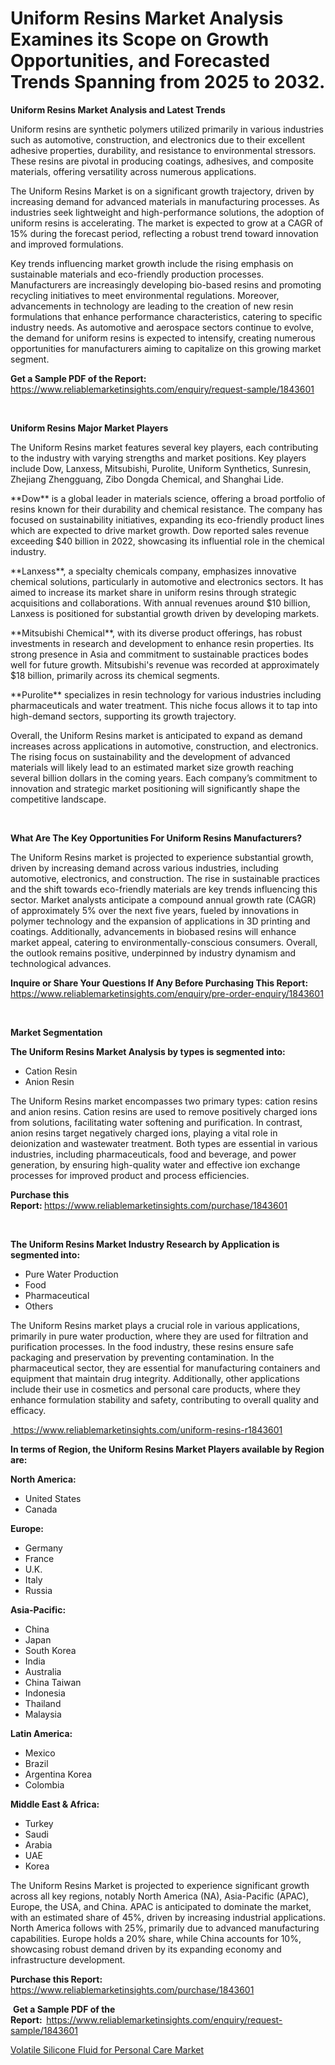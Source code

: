 <p><h1>Uniform Resins Market Analysis Examines its Scope on Growth Opportunities, and Forecasted Trends Spanning from 2025 to 2032.</h1></p><p><strong>Uniform Resins Market Analysis and Latest Trends</strong></p>
<p><p>Uniform resins are synthetic polymers utilized primarily in various industries such as automotive, construction, and electronics due to their excellent adhesive properties, durability, and resistance to environmental stressors. These resins are pivotal in producing coatings, adhesives, and composite materials, offering versatility across numerous applications.</p><p>The Uniform Resins Market is on a significant growth trajectory, driven by increasing demand for advanced materials in manufacturing processes. As industries seek lightweight and high-performance solutions, the adoption of uniform resins is accelerating. The market is expected to grow at a CAGR of 15% during the forecast period, reflecting a robust trend toward innovation and improved formulations. </p><p>Key trends influencing market growth include the rising emphasis on sustainable materials and eco-friendly production processes. Manufacturers are increasingly developing bio-based resins and promoting recycling initiatives to meet environmental regulations. Moreover, advancements in technology are leading to the creation of new resin formulations that enhance performance characteristics, catering to specific industry needs. As automotive and aerospace sectors continue to evolve, the demand for uniform resins is expected to intensify, creating numerous opportunities for manufacturers aiming to capitalize on this growing market segment.</p></p>
<p><strong>Get a Sample PDF of the Report:&nbsp;</strong> <a href="https://www.reliablemarketinsights.com/enquiry/request-sample/1843601?utm_campaign=2225&utm_medium=2&utm_source=Github&utm_content=ia&utm_term=03022025&utm_id=uniform-resins">https://www.reliablemarketinsights.com/enquiry/request-sample/1843601</a></p>
<p>&nbsp;</p>
<p><strong>Uniform Resins Major Market Players</strong></p>
<p><p>The Uniform Resins market features several key players, each contributing to the industry with varying strengths and market positions. Key players include Dow, Lanxess, Mitsubishi, Purolite, Uniform Synthetics, Sunresin, Zhejiang Zhengguang, Zibo Dongda Chemical, and Shanghai Lide.</p><p>**Dow** is a global leader in materials science, offering a broad portfolio of resins known for their durability and chemical resistance. The company has focused on sustainability initiatives, expanding its eco-friendly product lines which are expected to drive market growth. Dow reported sales revenue exceeding $40 billion in 2022, showcasing its influential role in the chemical industry.</p><p>**Lanxess**, a specialty chemicals company, emphasizes innovative chemical solutions, particularly in automotive and electronics sectors. It has aimed to increase its market share in uniform resins through strategic acquisitions and collaborations. With annual revenues around $10 billion, Lanxess is positioned for substantial growth driven by developing markets.</p><p>**Mitsubishi Chemical**, with its diverse product offerings, has robust investments in research and development to enhance resin properties. Its strong presence in Asia and commitment to sustainable practices bodes well for future growth. Mitsubishi's revenue was recorded at approximately $18 billion, primarily across its chemical segments.</p><p>**Purolite** specializes in resin technology for various industries including pharmaceuticals and water treatment. This niche focus allows it to tap into high-demand sectors, supporting its growth trajectory. </p><p>Overall, the Uniform Resins market is anticipated to expand as demand increases across applications in automotive, construction, and electronics. The rising focus on sustainability and the development of advanced materials will likely lead to an estimated market size growth reaching several billion dollars in the coming years. Each company’s commitment to innovation and strategic market positioning will significantly shape the competitive landscape.</p></p>
<p>&nbsp;</p>
<p><strong>What Are The Key Opportunities For Uniform Resins Manufacturers?</strong></p>
<p><p>The Uniform Resins market is projected to experience substantial growth, driven by increasing demand across various industries, including automotive, electronics, and construction. The rise in sustainable practices and the shift towards eco-friendly materials are key trends influencing this sector. Market analysts anticipate a compound annual growth rate (CAGR) of approximately 5% over the next five years, fueled by innovations in polymer technology and the expansion of applications in 3D printing and coatings. Additionally, advancements in biobased resins will enhance market appeal, catering to environmentally-conscious consumers. Overall, the outlook remains positive, underpinned by industry dynamism and technological advances.</p></p>
<p><strong>Inquire or Share Your Questions If Any Before Purchasing This Report:</strong> <a href="https://www.reliablemarketinsights.com/enquiry/pre-order-enquiry/1843601?utm_campaign=2225&utm_medium=2&utm_source=Github&utm_content=ia&utm_term=03022025&utm_id=uniform-resins">https://www.reliablemarketinsights.com/enquiry/pre-order-enquiry/1843601</a></p>
<p>&nbsp;</p>
<p><strong>Market Segmentation</strong></p>
<p><strong>The Uniform Resins Market Analysis by types is segmented into:</strong></p>
<p><ul><li>Cation Resin</li><li>Anion Resin</li></ul></p>
<p><p>The Uniform Resins market encompasses two primary types: cation resins and anion resins. Cation resins are used to remove positively charged ions from solutions, facilitating water softening and purification. In contrast, anion resins target negatively charged ions, playing a vital role in deionization and wastewater treatment. Both types are essential in various industries, including pharmaceuticals, food and beverage, and power generation, by ensuring high-quality water and effective ion exchange processes for improved product and process efficiencies.</p></p>
<p><strong>Purchase this Report:&nbsp;</strong><a href="https://www.reliablemarketinsights.com/purchase/1843601?utm_campaign=2225&utm_medium=2&utm_source=Github&utm_content=ia&utm_term=03022025&utm_id=uniform-resins">https://www.reliablemarketinsights.com/purchase/1843601</a></p>
<p>&nbsp;</p>
<p><strong>The Uniform Resins Market Industry Research by Application is segmented into:</strong></p>
<p><ul><li>Pure Water Production</li><li>Food</li><li>Pharmaceutical</li><li>Others</li></ul></p>
<p><p>The Uniform Resins market plays a crucial role in various applications, primarily in pure water production, where they are used for filtration and purification processes. In the food industry, these resins ensure safe packaging and preservation by preventing contamination. In the pharmaceutical sector, they are essential for manufacturing containers and equipment that maintain drug integrity. Additionally, other applications include their use in cosmetics and personal care products, where they enhance formulation stability and safety, contributing to overall quality and efficacy.</p></p>
<p><a href="https://www.reliablemarketinsights.com/uniform-resins-r1843601?utm_campaign=2225&utm_medium=2&utm_source=Github&utm_content=ia&utm_term=03022025&utm_id=uniform-resins">&nbsp;https://www.reliablemarketinsights.com/uniform-resins-r1843601</a></p>
<p><strong>In terms of Region, the Uniform Resins Market Players available by Region are:</strong></p>
<p>
    <p> <strong> North America: </strong>
        <ul>
            <li>United States</li>
            <li>Canada</li>
        </ul>
        </p> 
    <p> <strong> Europe: </strong>
        <ul>
            <li>Germany</li>
            <li>France</li>
            <li>U.K.</li>
            <li>Italy</li>
            <li>Russia</li>
        </ul>
        </p> 
    <p> <strong> Asia-Pacific: </strong>
        <ul>
            <li>China</li>
            <li>Japan</li>
            <li>South Korea</li>
            <li>India</li>
            <li>Australia</li>
            <li>China Taiwan</li>
            <li>Indonesia</li>
            <li>Thailand</li>
            <li>Malaysia</li>
        </ul>
        </p> 
    <p> <strong> Latin America: </strong>
        <ul>
            <li>Mexico</li>
            <li>Brazil</li>
            <li>Argentina Korea</li>
            <li>Colombia</li>
        </ul>
        </p> 
    <p> <strong> Middle East & Africa: </strong>
        <ul>
            <li>Turkey</li>
            <li>Saudi</li>
            <li>Arabia</li>
            <li>UAE</li>
            <li>Korea</li>
        </ul>
    </p>
    </p>
<p><p>The Uniform Resins Market is projected to experience significant growth across all key regions, notably North America (NA), Asia-Pacific (APAC), Europe, the USA, and China. APAC is anticipated to dominate the market, with an estimated share of 45%, driven by increasing industrial applications. North America follows with 25%, primarily due to advanced manufacturing capabilities. Europe holds a 20% share, while China accounts for 10%, showcasing robust demand driven by its expanding economy and infrastructure development.</p></p>
<p><strong>Purchase this Report: </strong><a href="https://www.reliablemarketinsights.com/purchase/1843601?utm_campaign=2225&utm_medium=2&utm_source=Github&utm_content=ia&utm_term=03022025&utm_id=uniform-resins">https://www.reliablemarketinsights.com/purchase/1843601</a></p>
<p>&nbsp;<strong>Get a Sample PDF of the Report:&nbsp;&nbsp;</strong><a href="https://www.reliablemarketinsights.com/enquiry/request-sample/1843601?utm_campaign=2225&utm_medium=2&utm_source=Github&utm_content=ia&utm_term=03022025&utm_id=uniform-resins">https://www.reliablemarketinsights.com/enquiry/request-sample/1843601</a></p>
<p><strong></strong></p>
<p><p><a href="https://github.com/hammelximalschid/Market-Research-Report-List-1/blob/main/volatile-silicone-fluid-for-personal-care-market.md?utm_campaign=2225&utm_medium=2&utm_source=Github&utm_content=ia&utm_term=03022025&utm_id=uniform-resins">Volatile Silicone Fluid for Personal Care Market</a></p></p>